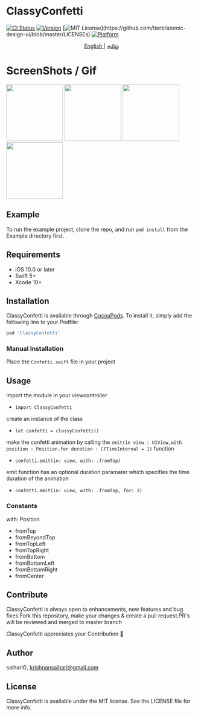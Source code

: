 # ClassyConfetti

[![CI Status](https://img.shields.io/travis/saihariG/ClassyConfetti.svg?style=flat)](https://travis-ci.org/saihariG/ClassyConfetti)
[![Version](https://img.shields.io/cocoapods/v/ClassyConfetti.svg?style=flat)](https://cocoapods.org/pods/ClassyConfetti)
[![MIT License](https://img.shields.io/apm/l/atomic-design-ui.svg?)](https://github.com/tterb/atomic-design-ui/blob/master/LICENSEs)
[![Platform](https://img.shields.io/cocoapods/p/ClassyConfetti.svg?style=flat)](https://cocoapods.org/pods/ClassyConfetti)

<p align="center">
<a href="/README.md" target="_blank"> English </a> | <a href="/README_TA.md" target="_blank"> தமிழ் </a>
</p>

# ScreenShots / Gif

<p float="left">
  <img src="https://user-images.githubusercontent.com/52252342/180391729-f2fb28e4-1648-4c4d-a37d-9681305daf38.gif" width="150" />
  <img src="https://user-images.githubusercontent.com/52252342/180391760-ff2d2861-f06c-4c70-8813-f85a887a7ad7.gif" width="150" /> 
  <img src="https://user-images.githubusercontent.com/52252342/180391773-98ddeebb-9b0b-447d-8a43-2da7a5d204b2.gif" width="150" />
  <img src="https://user-images.githubusercontent.com/52252342/180391781-afa562e6-ff4f-49bd-a208-5fe9bfc42d4d.gif" width="150" />
</p>

## Example

To run the example project, clone the repo, and run `pod install` from the Example directory first.

## Requirements

- iOS 10.0 or later
- Swift 5+
- Xcode 10+

## Installation

ClassyConfetti is available through [CocoaPods](https://cocoapods.org). To install
it, simply add the following line to your Podfile:

```ruby
pod 'ClassyConfetti'
```
### Manual Installation

Place the ```Confetti.swift``` file in your project 

## Usage

import the module in your viewcontroller
- ```import ClassyConfetti```

create an instance of the class
- ```let confetti = classyConfetti()```

make the confetti animation by calling the ```emit(in view : UIView,with position : Position,for duration : CFTimeInterval = 1)``` function
- ```confetti.emit(in: view, with: .fromTop)``` 

emit function has an optional duration paramater which specifies the time duration of the animation
- ```confetti.emit(in: view, with: .fromTop, for: 2)```

### Constants 

with: Position

- fromTop 
- fromBeyondTop 
- fromTopLeft 
- fromTopRight 
- fromBottom 
- fromBottomLeft 
- fromBottomRight 
- fromCenter 

## Contribute

ClassyConfetti is always open to enhancements, new features and bug fixes.Fork this repository, make your changes  & create a pull request.PR's will be reviewed and merged to master branch 

ClassyConfetti appreciates your Contribution 🎊  

## Author

saihariG, krishnansaihari@gmail.com

## License

ClassyConfetti is available under the MIT license. See the LICENSE file for more info.
